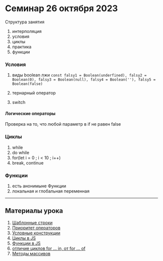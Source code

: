 # Семинар 26 октября 2023

Структура занятия

1. интерполяция
2. условия
3. циклы
4. практика
5. функции

### Условия

1. виды boolean лжи
   `const falsy1 = Boolean(underfined),
falsy2 = Boolean(0),
falsy3 = Boolean(null),
falsy4 = Boolean(''),
falsy5 = Boolean(false)`

2. тернарный оператор
3. switch

#### Логические операторы

Проверка на то, что любой параметр в if не равен false

### Циклы

1. while
2. do while
3. for(let i = 0 ; i < 10 ; i++)
4. break, continue

### Функции

1. есть анонимыне Функции
2. локальная и глобальная переменная

---

## Материалы урока

1. [Шаблонные строки](https://developer.mozilla.org/ru/docs/Web/JavaScript/Reference/Template_literals)
1. [Приоритет операторов](https://developer.mozilla.org/ru/docs/Web/JavaScript/Reference/Operators/Operator_Precedence#Table)
1. [Условные конструкции](https://developer.mozilla.org/ru/docs/Learn/JavaScript/Building_blocks/conditionals)
1. [Циклы в JS](https://learn.javascript.ru/while-for)
1. [Функции в JS](https://learn.javascript.ru/function-basics)
1. [отличие циклов for ... in, от for ... of](https://developer.mozilla.org/ru/docs/Web/JavaScript/Reference/Statements/for...of#различия_между_for...of_и_for...in)
1. [Методы массивов](https://learn.javascript.ru/array-methods)
